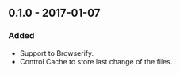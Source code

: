 ## 0.1.0 - 2017-01-07
### Added
- Support to Browserify.
- Control Cache to store last change of the files.

